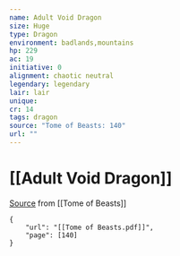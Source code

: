 ```yaml
---
name: Adult Void Dragon
size: Huge
type: Dragon
environment: badlands,mountains
hp: 229
ac: 19
initiative: 0
alignment: chaotic neutral
legendary: legendary
lair: lair
unique: 
cr: 14
tags: dragon
source: "Tome of Beasts: 140"
url: ""
---
```

# [[Adult Void Dragon]]

[Source](zotero://open-pdf/library/items/ULEQWHJM?page=140) from [[Tome of Beasts]]

```pdf
{
	"url": "[[Tome of Beasts.pdf]]",
	"page": [140]
}
```

